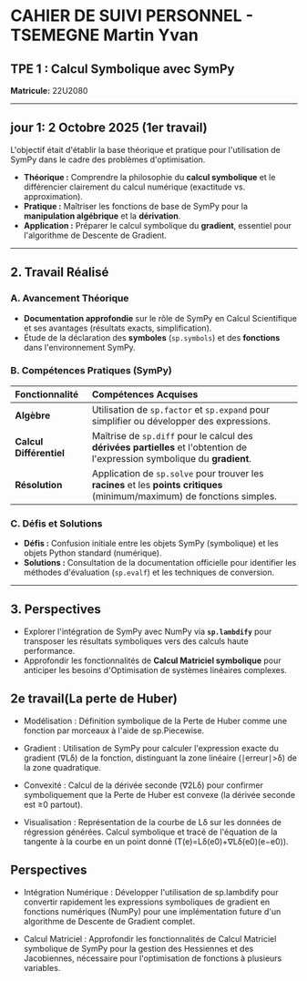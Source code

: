 # CAHIER DE SUIVI PERSONNEL - TSEMEGNE Martin Yvan

## **TPE 1 : Calcul Symbolique avec SymPy**

**Matricule:**  22U2080 

---

## jour 1: 2 Octobre 2025   (1er travail)
L'objectif était d'établir la base théorique et pratique pour l'utilisation de SymPy dans le cadre des problèmes d'optimisation.

* **Théorique :** Comprendre la philosophie du **calcul symbolique** et le différencier clairement du calcul numérique (exactitude vs. approximation).
* **Pratique :** Maîtriser les fonctions de base de SymPy pour la **manipulation algébrique** et la **dérivation**.
* **Application :** Préparer le calcul symbolique du **gradient**, essentiel pour l'algorithme de Descente de Gradient.

---

##  2. Travail Réalisé

### A. Avancement Théorique
* **Documentation approfondie** sur le rôle de SymPy en Calcul Scientifique et ses avantages (résultats exacts, simplification).
* Étude de la déclaration des **symboles** (`sp.symbols`) et des **fonctions** dans l'environnement SymPy.

### B. Compétences Pratiques (SymPy)

| Fonctionnalité | Compétences Acquises |
| :--- | :--- |
| **Algèbre** | Utilisation de `sp.factor` et `sp.expand` pour simplifier ou développer des expressions. |
| **Calcul Différentiel** | Maîtrise de `sp.diff` pour le calcul des **dérivées partielles** et l'obtention de l'expression symbolique du **gradient**. |
| **Résolution** | Application de `sp.solve` pour trouver les **racines** et les **points critiques** (minimum/maximum) de fonctions simples. |

### C. Défis et Solutions

* **Défis :** Confusion initiale entre les objets SymPy (symbolique) et les objets Python standard (numérique).
* **Solutions :** Consultation de la documentation officielle pour identifier les méthodes d'évaluation (`sp.evalf`) et les techniques de conversion.

---

##  3. Perspectives

* Explorer l'intégration de SymPy avec NumPy via **`sp.lambdify`** pour transposer les résultats symboliques vers des calculs haute performance.
* Approfondir les fonctionnalités de **Calcul Matriciel symbolique** pour anticiper les besoins d'Optimisation de systèmes linéaires complexes.


## 2e travail(La perte de Huber)

* Modélisation : Définition symbolique de la Perte de Huber comme une fonction par morceaux à l'aide de sp.Piecewise.

* Gradient : Utilisation de SymPy pour calculer l'expression exacte du gradient (∇Lδ​) de la fonction, distinguant la zone linéaire (∣erreur∣>δ) de la zone quadratique.

* Convexité : Calcul de la dérivée seconde (∇2Lδ​) pour confirmer symboliquement que la Perte de Huber est convexe (la dérivée seconde est ≥0 partout).

* Visualisation : Représentation de la courbe de Lδ​ sur les données de régression générées. Calcul symbolique et tracé de l'équation de la tangente à la courbe en un point donné (T(e)=Lδ​(e0​)+∇Lδ​(e0​)(e−e0​)).

## Perspectives

* Intégration Numérique : Développer l'utilisation de sp.lambdify pour convertir rapidement les expressions symboliques de gradient en fonctions numériques (NumPy) pour une implémentation future d'un algorithme de Descente de Gradient complet.

* Calcul Matriciel : Approfondir les fonctionnalités de Calcul Matriciel symbolique de SymPy pour la gestion des Hessiennes et des Jacobiennes, nécessaire pour l'optimisation de fonctions à plusieurs variables.